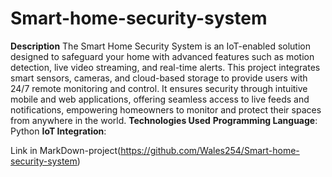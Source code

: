 # Smart-home-security-system
**Description**
The Smart Home Security System is an IoT-enabled solution designed to safeguard your home with advanced features such as motion detection, live video streaming, and real-time alerts. This project integrates smart sensors, cameras, and cloud-based storage to provide users with 24/7 remote monitoring and control. It ensures security through intuitive mobile and web applications, offering seamless access to live feeds and notifications, empowering homeowners to monitor and protect their spaces from anywhere in the world.
**Technologies Used**
  **Programming Language**: Python
  **IoT Integration**: 

Link in MarkDown-project(https://github.com/Wales254/Smart-home-security-system)


